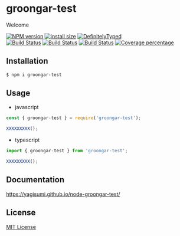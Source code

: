 # groongar-test

Welcome

[![NPM version][npm-image]][npm-url] [![install size][packagephobia-image]][packagephobia-url] [![DefinitelyTyped][dts-image]][dts-url]  
[![Build Status][githubactions-image]][githubactions-url] [![Build Status][travis-image]][travis-url] [![Build Status][appveyor-image]][appveyor-url] [![Coverage percentage][coveralls-image]][coveralls-url]

## Installation

```sh
$ npm i groongar-test
```

## Usage

- javascript

```js
const { groongar-test } = require('groongar-test');

XXXXXXXXX();
```

- typescript

```ts
import { groongar-test } from 'groongar-test';

XXXXXXXXX();
```

## Documentation

https://yagisumi.github.io/node-groongar-test/

## License

[MIT License](https://opensource.org/licenses/MIT)

[githubactions-image]: https://img.shields.io/github/workflow/status/yagisumi/node-groongar-test/build?logo=github&style=flat-square
[githubactions-url]: https://github.com/yagisumi/node-groongar-test/actions
[npm-image]: https://img.shields.io/npm/v/groongar-test.svg?style=flat-square
[npm-url]: https://npmjs.org/package/groongar-test
[packagephobia-image]: https://flat.badgen.net/packagephobia/install/groongar-test
[packagephobia-url]: https://packagephobia.now.sh/result?p=groongar-test
[travis-image]: https://img.shields.io/travis/yagisumi/node-groongar-test.svg?style=flat-square
[travis-url]: https://travis-ci.org/yagisumi/node-groongar-test
[appveyor-image]: https://img.shields.io/appveyor/ci/yagisumi/node-groongar-test.svg?logo=appveyor&style=flat-square
[appveyor-url]: https://ci.appveyor.com/project/yagisumi/node-groongar-test
[coveralls-image]: https://img.shields.io/coveralls/yagisumi/node-groongar-test.svg?style=flat-square
[coveralls-url]: https://coveralls.io/github/yagisumi/node-groongar-test?branch=master
[dts-image]: https://img.shields.io/badge/DefinitelyTyped-.d.ts-blue.svg?style=flat-square
[dts-url]: http://definitelytyped.org
